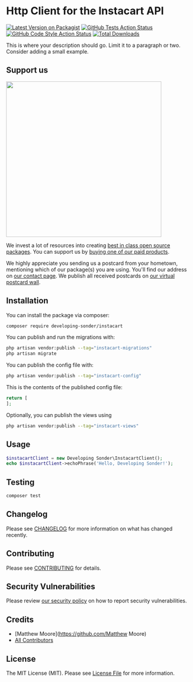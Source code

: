 # Http Client for the Instacart API

[![Latest Version on Packagist](https://img.shields.io/packagist/v/developing-sonder/instacart.svg?style=flat-square)](https://packagist.org/packages/developing-sonder/instacart)
[![GitHub Tests Action Status](https://img.shields.io/github/actions/workflow/status/developing-sonder/instacart/run-tests.yml?branch=main&label=tests&style=flat-square)](https://github.com/developing-sonder/instacart/actions?query=workflow%3Arun-tests+branch%3Amain)
[![GitHub Code Style Action Status](https://img.shields.io/github/actions/workflow/status/developing-sonder/instacart/fix-php-code-style-issues.yml?branch=main&label=code%20style&style=flat-square)](https://github.com/developing-sonder/instacart/actions?query=workflow%3A"Fix+PHP+code+style+issues"+branch%3Amain)
[![Total Downloads](https://img.shields.io/packagist/dt/developing-sonder/instacart.svg?style=flat-square)](https://packagist.org/packages/developing-sonder/instacart)

This is where your description should go. Limit it to a paragraph or two. Consider adding a small example.

## Support us

[<img src="https://github-ads.s3.eu-central-1.amazonaws.com/instacart.jpg?t=1" width="419px" />](https://spatie.be/github-ad-click/instacart)

We invest a lot of resources into creating [best in class open source packages](https://spatie.be/open-source). You can support us by [buying one of our paid products](https://spatie.be/open-source/support-us).

We highly appreciate you sending us a postcard from your hometown, mentioning which of our package(s) you are using. You'll find our address on [our contact page](https://spatie.be/about-us). We publish all received postcards on [our virtual postcard wall](https://spatie.be/open-source/postcards).

## Installation

You can install the package via composer:

```bash
composer require developing-sonder/instacart
```

You can publish and run the migrations with:

```bash
php artisan vendor:publish --tag="instacart-migrations"
php artisan migrate
```

You can publish the config file with:

```bash
php artisan vendor:publish --tag="instacart-config"
```

This is the contents of the published config file:

```php
return [
];
```

Optionally, you can publish the views using

```bash
php artisan vendor:publish --tag="instacart-views"
```

## Usage

```php
$instacartClient = new Developing Sonder\InstacartClient();
echo $instacartClient->echoPhrase('Hello, Developing Sonder!');
```

## Testing

```bash
composer test
```

## Changelog

Please see [CHANGELOG](CHANGELOG.md) for more information on what has changed recently.

## Contributing

Please see [CONTRIBUTING](CONTRIBUTING.md) for details.

## Security Vulnerabilities

Please review [our security policy](../../security/policy) on how to report security vulnerabilities.

## Credits

- [Matthew Moore](https://github.com/Matthew Moore)
- [All Contributors](../../contributors)

## License

The MIT License (MIT). Please see [License File](LICENSE.md) for more information.

